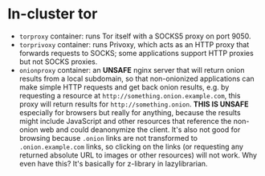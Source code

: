 # In-cluster tor

* `torproxy` container: runs Tor itself with a SOCKS5 proxy on port 9050.
* `torprivoxy` container: runs Privoxy, which acts as an HTTP proxy that forwards requests to SOCKS;
  some applications support HTTP proxies but not SOCKS proxies.
* `onionproxy` container: an **UNSAFE** nginx server that will return onion results from a local subdomain,
  so that non-onionized applications can make simple HTTP requests and get back onion results,
  e.g. by requesting a resource at `http://something.onion.example.com`,
  this proxy will return results for `http://something.onion`.
  **THIS IS UNSAFE** especially for browsers but really for anything,
  because the results might include JavaScript and other resources that reference the non-onion web and could deanonymize the client.
  It's also not good for browsing because `.onion` links are not transformed to `.onion.example.com` links,
  so clicking on the links (or requesting any returned absolute URL to images or other resources) will not work.
  Why even have this? It's basically for z-library in lazylibrarian.
